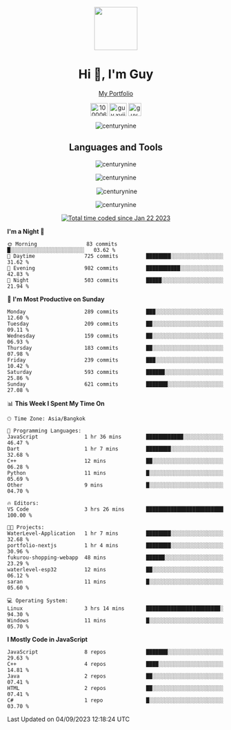
<p align="center"><a href="https://portfolio-nextjs-puce-omega.vercel.app/" traget="_blank"> <img src="https://user-images.githubusercontent.com/109062980/213915698-3e79c409-24f8-4471-a5f8-e7a842ad3a0a.gif" width="100" /> </a></p>
 
<h1 align="center">Hi 👋, I'm Guy</h1>
<p align="center"><a href="https://portfolio-nextjs-puce-omega.vercel.app/" traget="_blank"> My Portfolio </a></p>

<p align="center">
<a href="https://fb.com/100006608053988" target="blank"><img align="center" src="https://raw.githubusercontent.com/rahuldkjain/github-profile-readme-generator/master/src/images/icons/Social/facebook.svg" alt="100006608053988" height="30" width="40" /></a>
<a href="https://instagram.com/guy.xvii" target="blank"><img align="center" src="https://raw.githubusercontent.com/rahuldkjain/github-profile-readme-generator/master/src/images/icons/Social/instagram.svg" alt="guy.xvii" height="30" width="40" /></a>
<a href="mailto:lowlifeix@gmail.com" target="blank"><img align="center" src="https://user-images.githubusercontent.com/109062980/226533395-e26b601f-4b8f-456f-affd-55dc944b4149.png" alt="guy.xvii" height="30" width="30" /></a>
 
</p>

<p align="center"> <img src="https://komarev.com/ghpvc/?username=centurynine&label=Profile%20views&color=0e75b6&style=for-the-badge" alt="centurynine" /> </p>

<h2 align="center">Languages and Tools</h3>

<!-- https://skillicons.dev/ -->
<p align="center">
<img src="https://skillicons.dev/icons?i=react,nodejs,tailwind,mongodb,html,css,js,bootstrap,jquery,cloudflare,php,java,cpp,py,dart,flutter,firebase,androidstudio,git,github,linux,mysql,postman,nginx,express" alt="centurynine" /> 
</p>
 
<p align="center"><img align="center" src="https://github-readme-stats-sigma-five.vercel.app/api/top-langs?username=centurynine&show_icons=true&locale=en&layout=compact&theme=" alt="centurynine" /></p>

<p align="center">&nbsp;<img align="center" src="https://github-readme-stats-sigma-five.vercel.app/api?username=centurynine&show_icons=true&locale=en&theme=" alt="centurynine" /></p>

<p align="center"><img align="center" src="https://github-readme-streak-stats.herokuapp.com/?user=centurynine&theme=" alt="centurynine" /></p>
<p align="center">
<a href="https://wakatime.com/@9ded98d1-6308-4a11-a75a-63f31fdc4e7a"><img src="https://wakatime.com/badge/user/9ded98d1-6308-4a11-a75a-63f31fdc4e7a.svg" alt="Total time coded since Jan 22 2023" /></a>
  
<!--START_SECTION:waka-->
**I'm a Night 🦉** 

```text
🌞 Morning                83 commits          █░░░░░░░░░░░░░░░░░░░░░░░░   03.62 % 
🌆 Daytime                725 commits         ████████░░░░░░░░░░░░░░░░░   31.62 % 
🌃 Evening                982 commits         ███████████░░░░░░░░░░░░░░   42.83 % 
🌙 Night                  503 commits         █████░░░░░░░░░░░░░░░░░░░░   21.94 % 
```
📅 **I'm Most Productive on Sunday** 

```text
Monday                   289 commits         ███░░░░░░░░░░░░░░░░░░░░░░   12.60 % 
Tuesday                  209 commits         ██░░░░░░░░░░░░░░░░░░░░░░░   09.11 % 
Wednesday                159 commits         ██░░░░░░░░░░░░░░░░░░░░░░░   06.93 % 
Thursday                 183 commits         ██░░░░░░░░░░░░░░░░░░░░░░░   07.98 % 
Friday                   239 commits         ███░░░░░░░░░░░░░░░░░░░░░░   10.42 % 
Saturday                 593 commits         ██████░░░░░░░░░░░░░░░░░░░   25.86 % 
Sunday                   621 commits         ███████░░░░░░░░░░░░░░░░░░   27.08 % 
```


📊 **This Week I Spent My Time On** 

```text
🕑︎ Time Zone: Asia/Bangkok

💬 Programming Languages: 
JavaScript               1 hr 36 mins        ████████████░░░░░░░░░░░░░   46.47 % 
Dart                     1 hr 7 mins         ████████░░░░░░░░░░░░░░░░░   32.68 % 
C++                      12 mins             ██░░░░░░░░░░░░░░░░░░░░░░░   06.28 % 
Python                   11 mins             █░░░░░░░░░░░░░░░░░░░░░░░░   05.69 % 
Other                    9 mins              █░░░░░░░░░░░░░░░░░░░░░░░░   04.70 % 

🔥 Editors: 
VS Code                  3 hrs 26 mins       █████████████████████████   100.00 % 

🐱‍💻 Projects: 
WaterLevel-Application   1 hr 7 mins         ████████░░░░░░░░░░░░░░░░░   32.68 % 
portfolio-nextjs         1 hr 4 mins         ████████░░░░░░░░░░░░░░░░░   30.96 % 
fukurou-shopping-webapp  48 mins             ██████░░░░░░░░░░░░░░░░░░░   23.29 % 
waterlevel-esp32         12 mins             ██░░░░░░░░░░░░░░░░░░░░░░░   06.12 % 
saran                    11 mins             █░░░░░░░░░░░░░░░░░░░░░░░░   05.60 % 

💻 Operating System: 
Linux                    3 hrs 14 mins       ████████████████████████░   94.30 % 
Windows                  11 mins             █░░░░░░░░░░░░░░░░░░░░░░░░   05.70 % 
```

**I Mostly Code in JavaScript** 

```text
JavaScript               8 repos             ███████░░░░░░░░░░░░░░░░░░   29.63 % 
C++                      4 repos             ████░░░░░░░░░░░░░░░░░░░░░   14.81 % 
Java                     2 repos             ██░░░░░░░░░░░░░░░░░░░░░░░   07.41 % 
HTML                     2 repos             ██░░░░░░░░░░░░░░░░░░░░░░░   07.41 % 
C#                       1 repo              █░░░░░░░░░░░░░░░░░░░░░░░░   03.70 % 
```




 Last Updated on 04/09/2023 12:18:24 UTC
<!--END_SECTION:waka-->
  
</p>

